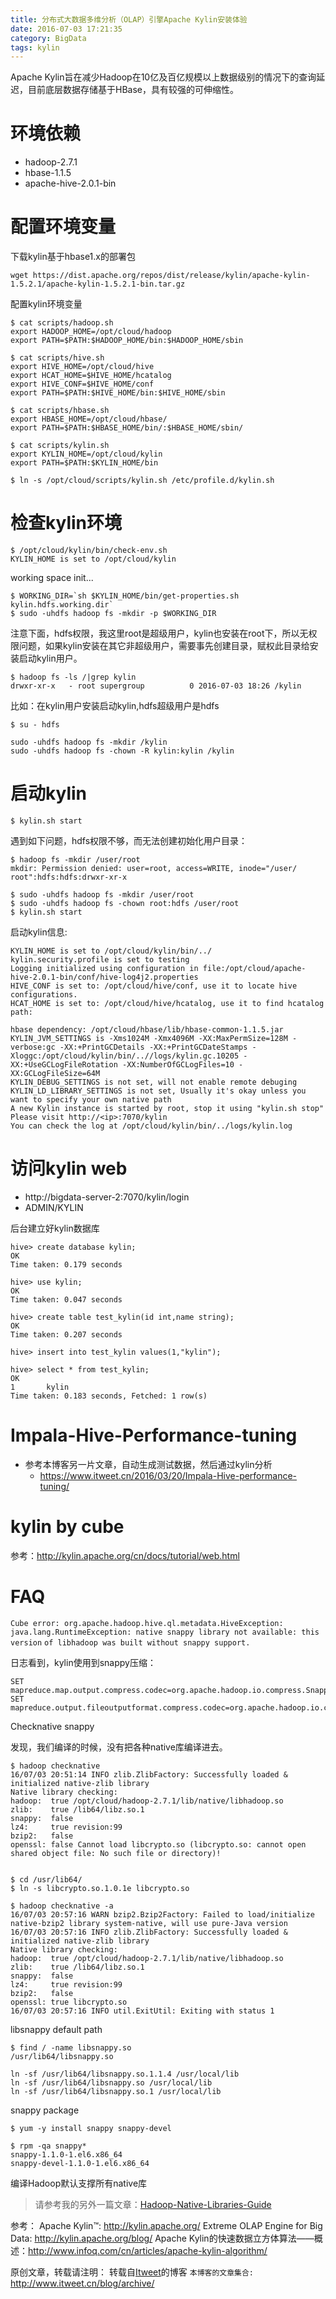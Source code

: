 ```yaml
---
title: 分布式大数据多维分析（OLAP）引擎Apache Kylin安装体验
date: 2016-07-03 17:21:35
category: BigData
tags: kylin
---
```

Apache Kylin旨在减少Hadoop在10亿及百亿规模以上数据级别的情况下的查询延迟，目前底层数据存储基于HBase，具有较强的可伸缩性。

# 环境依赖
  + hadoop-2.7.1
  + hbase-1.1.5
  + apache-hive-2.0.1-bin

# 配置环境变量

下载kylin基于hbase1.x的部署包
```
wget https://dist.apache.org/repos/dist/release/kylin/apache-kylin-1.5.2.1/apache-kylin-1.5.2.1-bin.tar.gz
```

配置kylin环境变量
```
$ cat scripts/hadoop.sh 
export HADOOP_HOME=/opt/cloud/hadoop
export PATH=$PATH:$HADOOP_HOME/bin:$HADOOP_HOME/sbin

$ cat scripts/hive.sh 
export HIVE_HOME=/opt/cloud/hive
export HCAT_HOME=$HIVE_HOME/hcatalog
export HIVE_CONF=$HIVE_HOME/conf
export PATH=$PATH:$HIVE_HOME/bin:$HIVE_HOME/sbin

$ cat scripts/hbase.sh 
export HBASE_HOME=/opt/cloud/hbase/
export PATH=$PATH:$HBASE_HOME/bin/:$HBASE_HOME/sbin/

$ cat scripts/kylin.sh 
export KYLIN_HOME=/opt/cloud/kylin
export PATH=$PATH:$KYLIN_HOME/bin

$ ln -s /opt/cloud/scripts/kylin.sh /etc/profile.d/kylin.sh
```

# 检查kylin环境
```
$ /opt/cloud/kylin/bin/check-env.sh 
KYLIN_HOME is set to /opt/cloud/kylin
```

working space init...
```
$ WORKING_DIR=`sh $KYLIN_HOME/bin/get-properties.sh kylin.hdfs.working.dir`
$ sudo -uhdfs hadoop fs -mkdir -p $WORKING_DIR    
```

注意下面，hdfs权限，我这里root是超级用户，kylin也安装在root下，所以无权限问题，如果kylin安装在其它非超级用户，需要事先创建目录，赋权此目录给安装启动kylin用户。
```
$ hadoop fs -ls /|grep kylin
drwxr-xr-x   - root supergroup          0 2016-07-03 18:26 /kylin
```

比如：在kylin用户安装启动kylin,hdfs超级用户是hdfs
```
$ su - hdfs

sudo -uhdfs hadoop fs -mkdir /kylin
sudo -uhdfs hadoop fs -chown -R kylin:kylin /kylin
```

# 启动kylin

```
$ kylin.sh start
```

遇到如下问题，hdfs权限不够，而无法创建初始化用户目录：
```
$ hadoop fs -mkdir /user/root
mkdir: Permission denied: user=root, access=WRITE, inode="/user/
root":hdfs:hdfs:drwxr-xr-x

$ sudo -uhdfs hadoop fs -mkdir /user/root    
$ sudo -uhdfs hadoop fs -chown root:hdfs /user/root
$ kylin.sh start
```

启动kylin信息:
```
KYLIN_HOME is set to /opt/cloud/kylin/bin/../
kylin.security.profile is set to testing
Logging initialized using configuration in file:/opt/cloud/apache-hive-2.0.1-bin/conf/hive-log4j2.properties
HIVE_CONF is set to: /opt/cloud/hive/conf, use it to locate hive configurations.
HCAT_HOME is set to: /opt/cloud/hive/hcatalog, use it to find hcatalog path:

hbase dependency: /opt/cloud/hbase/lib/hbase-common-1.1.5.jar
KYLIN_JVM_SETTINGS is -Xms1024M -Xmx4096M -XX:MaxPermSize=128M -verbose:gc -XX:+PrintGCDetails -XX:+PrintGCDateStamps -Xloggc:/opt/cloud/kylin/bin/..//logs/kylin.gc.10205 -XX:+UseGCLogFileRotation -XX:NumberOfGCLogFiles=10 -XX:GCLogFileSize=64M
KYLIN_DEBUG_SETTINGS is not set, will not enable remote debuging
KYLIN_LD_LIBRARY_SETTINGS is not set, Usually it's okay unless you want to specify your own native path
A new Kylin instance is started by root, stop it using "kylin.sh stop"
Please visit http://<ip>:7070/kylin
You can check the log at /opt/cloud/kylin/bin/../logs/kylin.log
```

# 访问kylin web
 - http://bigdata-server-2:7070/kylin/login
 - ADMIN/KYLIN

后台建立好kylin数据库
```
hive> create database kylin;
OK
Time taken: 0.179 seconds

hive> use kylin;
OK
Time taken: 0.047 seconds

hive> create table test_kylin(id int,name string);
OK
Time taken: 0.207 seconds

hive> insert into test_kylin values(1,"kylin");

hive> select * from test_kylin;
OK
1       kylin
Time taken: 0.183 seconds, Fetched: 1 row(s)
```

# Impala-Hive-Performance-tuning
  - 参考本博客另一片文章，自动生成测试数据，然后通过kylin分析
    + https://www.itweet.cn/2016/03/20/Impala-Hive-performance-tuning/

# kylin by cube
  参考：http://kylin.apache.org/cn/docs/tutorial/web.html

# FAQ
`Cube error: org.apache.hadoop.hive.ql.metadata.HiveException: `
`java.lang.RuntimeException: native snappy library not available: this version`
`of libhadoop was built without snappy support.`

日志看到，kylin使用到snappy压缩：

```
SET mapreduce.map.output.compress.codec=org.apache.hadoop.io.compress.SnappyCodec;
SET mapreduce.output.fileoutputformat.compress.codec=org.apache.hadoop.io.compress.SnappyCodec;
```

Checknative snappy

发现，我们编译的时候，没有把各种native库编译进去。

```
$ hadoop checknative
16/07/03 20:51:14 INFO zlib.ZlibFactory: Successfully loaded & initialized native-zlib library
Native library checking:
hadoop:  true /opt/cloud/hadoop-2.7.1/lib/native/libhadoop.so
zlib:    true /lib64/libz.so.1
snappy:  false 
lz4:     true revision:99
bzip2:   false 
openssl: false Cannot load libcrypto.so (libcrypto.so: cannot open shared object file: No such file or directory)!


$ cd /usr/lib64/
$ ln -s libcrypto.so.1.0.1e libcrypto.so

$ hadoop checknative -a
16/07/03 20:57:16 WARN bzip2.Bzip2Factory: Failed to load/initialize native-bzip2 library system-native, will use pure-Java version
16/07/03 20:57:16 INFO zlib.ZlibFactory: Successfully loaded & initialized native-zlib library
Native library checking:
hadoop:  true /opt/cloud/hadoop-2.7.1/lib/native/libhadoop.so
zlib:    true /lib64/libz.so.1
snappy:  false 
lz4:     true revision:99
bzip2:   false 
openssl: true libcrypto.so
16/07/03 20:57:16 INFO util.ExitUtil: Exiting with status 1
```

libsnappy default path
```
$ find / -name libsnappy.so
/usr/lib64/libsnappy.so

ln -sf /usr/lib64/libsnappy.so.1.1.4 /usr/local/lib
ln -sf /usr/lib64/libsnappy.so /usr/local/lib
ln -sf /usr/lib64/libsnappy.so.1 /usr/local/lib
```

snappy package
```
$ yum -y install snappy snappy-devel

$ rpm -qa snappy*
snappy-1.1.0-1.el6.x86_64
snappy-devel-1.1.0-1.el6.x86_64
```

编译Hadoop默认支撑所有native库

> 请参考我的另外一篇文章：[Hadoop-Native-Libraries-Guide](https://www.itweet.cn/2016/07/02/Hadoop-Native-Libraries-Guide/)

参考：
Apache Kylin™: http://kylin.apache.org/
Extreme OLAP Engine for Big Data: http://kylin.apache.org/blog/
Apache Kylin的快速数据立方体算法——概述：http://www.infoq.com/cn/articles/apache-kylin-algorithm/


原创文章，转载请注明： 转载自[Itweet](http://www.itweet.cn)的博客
`本博客的文章集合:` http://www.itweet.cn/blog/archive/